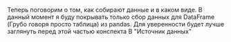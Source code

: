 Теперь поговорим о том, как собирают данные и в каком виде. В данный момент я буду покрывать только сбор данных для DataFrame (Грубо говоря просто таблица) из pandas. Для уверенности будет лучше заглянуть перед этой частью конспекта В "Источник данных"